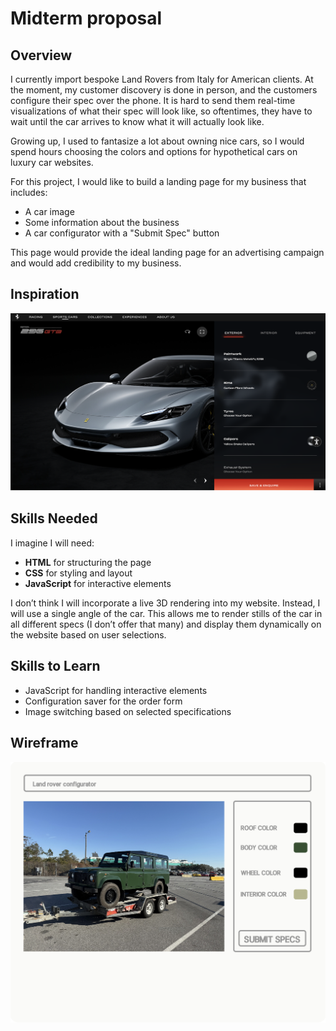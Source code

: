# Midterm proposal

## Overview
I currently import bespoke Land Rovers from Italy for American clients. At the moment, my customer discovery is done in person, and the customers configure their spec over the phone. It is hard to send them real-time visualizations of what their spec will look like, so oftentimes, they have to wait until the car arrives to know what it will actually look like.

Growing up, I used to fantasize a lot about owning nice cars, so I would spend hours choosing the colors and options for hypothetical cars on luxury car websites. 

For this project, I would like to build a landing page for my business that includes:
- A car image
- Some information about the business
- A car configurator with a "Submit Spec" button

This page would provide the ideal landing page for an advertising campaign and would add credibility to my business.

## Inspiration

![Ferrari Configurator Screen](ferrariconfig.png)

## Skills Needed
I imagine I will need:
- **HTML** for structuring the page
- **CSS** for styling and layout
- **JavaScript** for interactive elements

I don’t think I will incorporate a live 3D rendering into my website. Instead, I will use a single angle of the car. This allows me to render stills of the car in all different specs (I don’t offer that many) and display them dynamically on the website based on user selections.

## Skills to Learn
- JavaScript for handling interactive elements
- Configuration saver for the order form
- Image switching based on selected specifications

## Wireframe
![Wireframe](wireframe.png)
